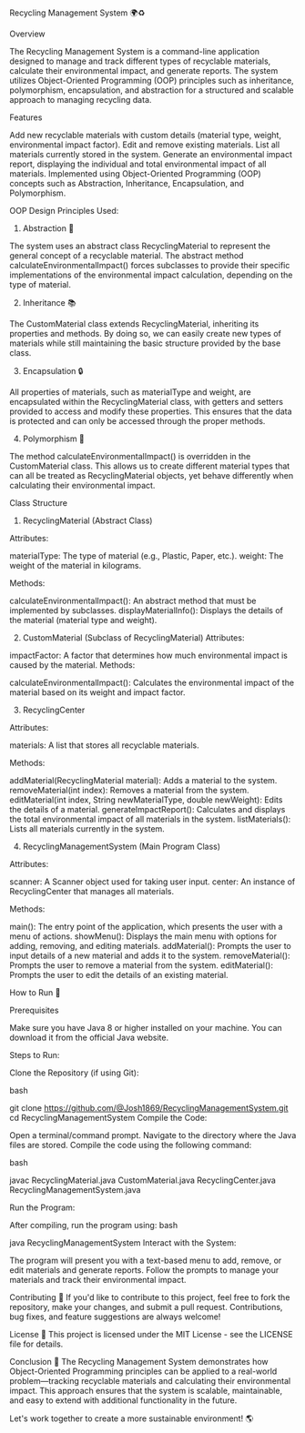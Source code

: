 Recycling Management System 🌍♻️

Overview

The Recycling Management System is a command-line application designed to manage and track different types of recyclable materials, calculate their environmental impact, and generate reports. The system utilizes Object-Oriented Programming (OOP) principles such as inheritance, polymorphism, encapsulation, and abstraction for a structured and scalable approach to managing recycling data.

Features

Add new recyclable materials with custom details (material type, weight, environmental impact factor).
Edit and remove existing materials.
List all materials currently stored in the system.
Generate an environmental impact report, displaying the individual and total environmental impact of all materials.
Implemented using Object-Oriented Programming (OOP) concepts such as Abstraction, Inheritance, Encapsulation, and Polymorphism.

OOP Design Principles Used:

1. Abstraction 🤔
   
The system uses an abstract class RecyclingMaterial to represent the general concept of a recyclable material. The abstract method calculateEnvironmentalImpact() forces subclasses to provide their specific implementations of the environmental impact calculation, depending on the type of material.

2. Inheritance 📚
   
The CustomMaterial class extends RecyclingMaterial, inheriting its properties and methods. By doing so, we can easily create new types of materials while still maintaining the basic structure provided by the base class.

3. Encapsulation 🔒
   
All properties of materials, such as materialType and weight, are encapsulated within the RecyclingMaterial class, with getters and setters provided to access and modify these properties. This ensures that the data is protected and can only be accessed through the proper methods.

4. Polymorphism 🔄
   
The method calculateEnvironmentalImpact() is overridden in the CustomMaterial class. This allows us to create different material types that can all be treated as RecyclingMaterial objects, yet behave differently when calculating their environmental impact.

Class Structure

1. RecyclingMaterial (Abstract Class)
   
Attributes:

materialType: The type of material (e.g., Plastic, Paper, etc.).
weight: The weight of the material in kilograms.

Methods:

calculateEnvironmentalImpact(): An abstract method that must be implemented by subclasses.
displayMaterialInfo(): Displays the details of the material (material type and weight).

2. CustomMaterial (Subclass of RecyclingMaterial)
Attributes:

impactFactor: A factor that determines how much environmental impact is caused by the material.
Methods:

calculateEnvironmentalImpact(): Calculates the environmental impact of the material based on its weight and impact factor.

3. RecyclingCenter
   
Attributes:

materials: A list that stores all recyclable materials.

Methods:

addMaterial(RecyclingMaterial material): Adds a material to the system.
removeMaterial(int index): Removes a material from the system.
editMaterial(int index, String newMaterialType, double newWeight): Edits the details of a material.
generateImpactReport(): Calculates and displays the total environmental impact of all materials in the system.
listMaterials(): Lists all materials currently in the system.

4. RecyclingManagementSystem (Main Program Class)
   
Attributes:

scanner: A Scanner object used for taking user input.
center: An instance of RecyclingCenter that manages all materials.

Methods:

main(): The entry point of the application, which presents the user with a menu of actions.
showMenu(): Displays the main menu with options for adding, removing, and editing materials.
addMaterial(): Prompts the user to input details of a new material and adds it to the system.
removeMaterial(): Prompts the user to remove a material from the system.
editMaterial(): Prompts the user to edit the details of an existing material.

How to Run 🚀

Prerequisites

Make sure you have Java 8 or higher installed on your machine. You can download it from the official Java website.

Steps to Run:

Clone the Repository (if using Git):

bash

git clone https://github.com/@Josh1869/RecyclingManagementSystem.git
cd RecyclingManagementSystem
Compile the Code:

Open a terminal/command prompt.
Navigate to the directory where the Java files are stored.
Compile the code using the following command:

bash

javac RecyclingMaterial.java CustomMaterial.java RecyclingCenter.java RecyclingManagementSystem.java

Run the Program:

After compiling, run the program using:
bash

java RecyclingManagementSystem
Interact with the System:

The program will present you with a text-based menu to add, remove, or edit materials and generate reports.
Follow the prompts to manage your materials and track their environmental impact.

Contributing 🤝
If you'd like to contribute to this project, feel free to fork the repository, make your changes, and submit a pull request. Contributions, bug fixes, and feature suggestions are always welcome!

License 📄
This project is licensed under the MIT License - see the LICENSE file for details.

Conclusion 🌱
The Recycling Management System demonstrates how Object-Oriented Programming principles can be applied to a real-world problem—tracking recyclable materials and calculating their environmental impact. This approach ensures that the system is scalable, maintainable, and easy to extend with additional functionality in the future.

Let's work together to create a more sustainable environment! 🌎
